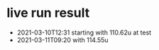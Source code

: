 # live run result
* 2021-03-10T12:31 starting with 110.62u at test 
* 2021-03-11T09:20 with 114.55u
